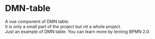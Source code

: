 # DMN-table

A vue component of DMN table.   
It is only a small part of the project but nit a whole project.   
Just an example of DMN table.
You can learn more by lerning BPMN 2.0.
